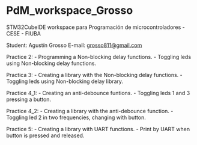 # PdM_workspace_Grosso
STM32CubeIDE workspace para Programación de microcontroladores - CESE - FIUBA

Student: Agustín Grosso
E-mail: grosso811@gmail.com

Practice 2:
	- Programming a Non-blocking delay functions.
	- Toggling leds using Non-blocking delay functions.

Practica 3:
	- Creating a library with the Non-blocking delay functions.
	- Toggling leds using Non-blocking delay library.

Practice 4_1:
	- Creating an anti-debounce funtions.
	- Toggling leds 1 and 3 pressing a button.

Practice 4_2:
	- Creating a library with the anti-debounce function.
	- Toggling led 2 in two frequencies, changing with button.

Practice 5:
	- Creating a library with UART functions.
	- Print by UART when button is pressed and released.
